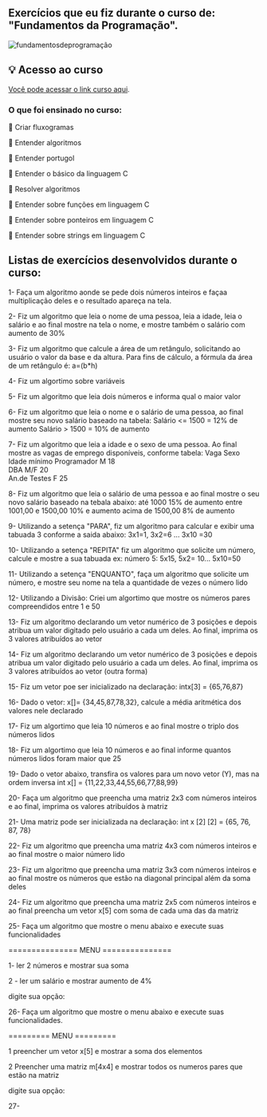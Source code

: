 ## Exercícios que eu fiz durante o curso de: "Fundamentos da Programação".

![fundamentosdeprogramação](https://user-images.githubusercontent.com/107266212/179842080-9a093938-9997-4e50-a2a6-da63620f23f2.png)

## 💡 Acesso ao curso
[Você pode acessar o link curso aqui](https://www.udemy.com/course/programacao-do-zero/).


### O que foi ensinado no curso:

📍 Criar fluxogramas

📍 Entender algoritmos

📍 Entender portugol

📍 Entender o básico da linguagem C

📍 Resolver algoritmos

📍 Entender sobre funções em linguagem C

📍 Entender sobre ponteiros em linguagem C

📍 Entender sobre strings em linguagem C


## Listas de exercícios desenvolvidos durante o curso:


 1- Faça um algoritmo aonde se pede dois números inteiros e façaa multiplicação deles e o resultado apareça na tela.
 
 2- Fiz um algoritmo que leia o nome de uma pessoa, leia a idade, leia o salário e ao final mostre na tela o nome, e mostre também o salário com aumento de 30% 
 
 3- Fiz um algoritmo que calcule a área de um retângulo, solicitando ao usuário o valor da base e da altura. Para fins de cálculo, a fórmula da área de um retângulo é: a=(b*h)

 4- Fiz um algortimo sobre variáveis

 5-  Fiz um algoritmo que leia dois números e informa qual o maior valor
 
 6- Fiz um algoritmo que leia o nome e o salário de uma pessoa, ao final mostre seu novo salário baseado na tabela:
 Salário <= 1500 = 12% de aumento
 Salário > 1500 = 10% de aumento
 
 7-  Fiz um algoritmo que leia a idade e o sexo de uma pessoa. Ao final mostre as vagas de emprego disponíveis, conforme tabela:
 Vaga            Sexo     Idade mínimo
 Programador     M             18    
 DBA             M/F           20    
 An.de Testes    F             25    
 
 8- Fiz um algoritmo que leia o salário de uma pessoa e ao final mostre o seu novo salário baseado na tebala abaixo:
 até 1000 15% de aumento
 entre 1001,00 e 1500,00 10% e aumento
 acima de 1500,00 8% de aumento
 
 9- Utilizando a setença "PARA", fiz um algoritmo para calcular e exibir uma tabuada 3 conforme a saida abaixo:
 3x1=1, 3x2=6 ... 3x10 =30
 
 10- Utilizando a setença "REPITA" fiz um algoritmo que solicite um número, calcule e mostre a sua tabuada 
 ex: número 5: 5x15, 5x2= 10... 5x10=50 
 
 11-  Utilizando a setença "ENQUANTO", faça um algoritmo que solicite um número, e mostre seu nome na tela a quantidade de vezes o número lido
 
 12- Utilizando a Divisão: Criei um algortimo que mostre os números pares compreendidos entre 1 e 50
 
 13- Fiz um algoritmo declarando um vetor numérico de 3 posições e depois atribua um valor digitado pelo usuário a cada um deles. Ao final, imprima os 3 valores atribuídos ao vetor
 
 14- Fiz um algoritmo declarando um vetor numérico de 3 posições e depois atribua um valor digitado pelo usuário a cada um deles. Ao final, imprima os 3 valores atribuídos ao vetor (outra forma)
 
 15- Fiz um vetor poe ser inicializado na declaração: intx[3] = {65,76,87}
 
 16- Dado o vetor: x[]= {34,45,87,78,32}, calcule a média aritmética dos valores nele declarado
 
 17- Fiz um algortimo que leia 10 números e ao final mostre o triplo dos números lidos
 
 18- Fiz um algortimo que leia 10 números e ao final informe quantos números lidos foram maior que 25
 
 19- Dado o vetor abaixo, transfira os valores para um novo vetor (Y), mas na ordem inversa
int x[] = {11,22,33,44,55,66,77,88,99}

20- Faça um algoritmo que preencha uma matriz 2x3 com números inteiros e ao final, imprima os valores atribuídos à matriz

21- Uma matriz pode ser inicializada na declaração:
int x [2] [2] = {65, 76, 87, 78}

22- Fiz um algoritmo que preencha uma matriz 4x3 com números inteiros e ao final mostre o maior número lido

23- Fiz um algoritmo que preencha uma matriz 3x3 com números inteiros e ao final mostre os números que estão na diagonal principal além da soma deles

24- Fiz um algoritmo que preencha uma matriz 2x5 com números inteiros e ao final preencha um vetor x[5] com soma de cada uma das da matriz

25- Faça um algoritmo que mostre o menu abaixo e execute suas funcionalidades

=============== MENU ===============

1- ler 2 números e mostrar sua soma

2 - ler um salário e mostrar aumento de 4%

digite sua opção:

26- Faça um algoritmo que mostre o menu abaixo e execute suas funcionalidades.

========= MENU =========

1 preencher um vetor x[5] e mostrar a soma dos elementos

2 Preencher uma matriz m[4x4] e mostrar todos os numeros pares que estão na matriz

digite sua opção:

27- 



